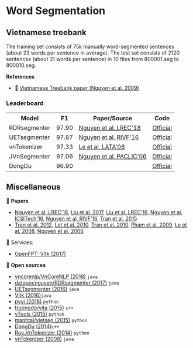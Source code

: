 # Word Segmentation

## Vietnamese treebank

The training set consists of 75k manually word-segmented sentences (about 23 words per sentence in average). The test set consists of 2120 sentences (about 31 words per sentence) in 10 files from 800001.seg to 800010.seg.

**References**

* :scroll: [Vietnamese Treebank paper (Nguyen et al. 2009)](http://citeseerx.ist.psu.edu/viewdoc/download?doi=10.1.1.164.6770&rep=rep1&type=pdf)

### Leaderboard

<table>
  <tr>
    <th>Model</th>
    <th>F1</th>
    <th>Paper/Source </th>
    <th>Code</th>
  </tr>
  <tr>
    <td>RDRsegmenter</td>
    <td>97.90</td>
    <td><a href="http://www.lrec-conf.org/proceedings/lrec2018/pdf/55.pdf">Nguyen et al. LREC'18</a></td>
    <td><a href="https://github.com/vncorenlp/VnCoreNLP">Official</a></td>
  </tr>
  <tr>
    <td>UETsegmenter</td>
    <td>97.87</td>
    <td><a href="https://drive.google.com/file/d/1EEbEJCCieHD9yPBDHr2VP_k_6-qCjdjL/view?usp=sharing">Nguyen et al. RIVF'16</a></td>
    <td><a href="https://github.com/phongnt570/UETsegmenter">Official</a></td>
  </tr>
  <tr>
    <td>vnTokenizer</td>
    <td>97.33</td>
    <td><a href="https://link.springer.com/chapter/10.1007/978-3-540-88282-4_23">Le et al. LATA'08</a></td>
    <td><a href="https://github.com/phuonglh/vn.vitk">Official</a></td>
  </tr>
  <tr>
  <tr>
    <td>JVnSegmenter</td>
    <td>97.06</td>
    <td><a href="https://www.semanticscholar.org/paper/Vietnamese-Word-Segmentation-with-CRFs-and-SVMs%3A-An-Nguyen-Nguyen/3927b5e7eaf4350382306d072c4799fbbcfb2dbc">Nguyen et al. PACLIC'06</a></td>
    <td><a href="http://jvnsegmenter.sourceforge.net/">Official</a></td>
  </tr>
  <tr>
  <tr>
    <td>DongDu</td>
    <td>96.90</td>
    <td></td>
    <td><a href="http://viet.jnlp.org/dongdu">Official</a></td>
  </tr>
</table>

## Miscellaneous

:scroll: **Papers**

* [Nguyen et al. LREC'18](https://arxiv.org/pdf/1709.06307.pdf),
[Liu et al. 2017](https://www.researchgate.net/publication/315949021_Supervised_Ensemble_Learning_for_Vietnamese_Tokenization),
[Liu et al. LREC'16](http://www.lrec-conf.org/proceedings/lrec2016/pdf/266_Paper.pdf),
[Nguyen et al. ICSITech'16](https://drive.google.com/file/d/1BQQuulOIUx_9TNqUcG3HFO39V0AvsK2c/view?usp=sharing),
[Nguyen et al. RIVF'16](https://drive.google.com/file/d/1EEbEJCCieHD9yPBDHr2VP_k_6-qCjdjL/view?usp=sharing),
[Tran et al. 2015](http://ieeexplore.ieee.org/document/7049878/)
* [Tran et al. 2012](https://goo.gl/gkwj6d), [Let et al. 2010](http://link.springer.com/10.1007/978-3-642-12101-2_21),
[Tran et al. 2010](https://scholar.google.com/citations?view_op=view_citation&hl=en&user=katDGDYAAAAJ&citation_for_view=katDGDYAAAAJ:u-x6o8ySG0sC),
[Pham et al. 2009](http://vnu.edu.vn/upload/scopus/232.pdf),
[Le et al. 2008](http://ieeexplore.ieee.org/document/5361713/),
[Nguyen et al. 2006](https://dspace.wul.waseda.ac.jp/dspace/handle/2065/29084)

:dizzy: Services:

* [OpenFPT: Vitk (2017)](http://doc.openfpt.vn/#vitk)

:file_folder: **Open sources**

* [vncorenlp/VnCoreNLP (2018)](https://github.com/vncorenlp/VnCoreNLP) `java`
* [datquocnguyen/RDRsegmenter (2017)](https://github.com/datquocnguyen/RDRsegmenter) `java`
* [UETsegmenter (2016)](https://github.com/phongnt570/UETsegmenter)  `java`
* [Vitk (2016)](https://github.com/phuonglh/vn.vitk)`java`
* [pyvi (2016)](https://pypi.python.org/pypi/pyvi) `python`
* [truongdo/vita (2015)](https://github.com/truongdo/vita) `c++`
* [vTools (2015)](https://github.com/lupanh/vTools) `python`
* [manhtai/vietseg (2015)](https://github.com/manhtai/vietseg) `python`
* [DongDu (2014)](https://github.com/rockkhuya/DongDu)`c++`
* [Roy_VnTokenizer (2014)](https://github.com/roy-a/Roy_VnTokenizer) `python`
* [vnTokenizer (2008)](http://vlsp.hpda.vn:8080/demo/?page=resources) `java`
